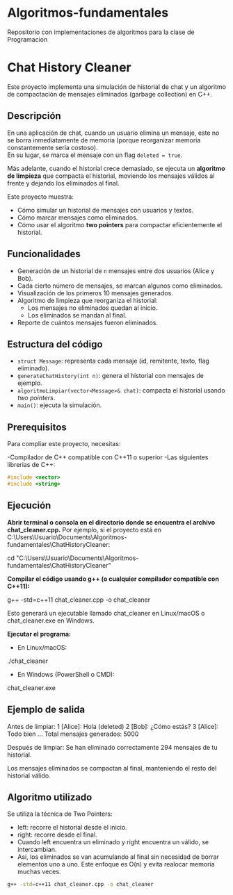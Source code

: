 # Algoritmos-fundamentales
Repositorio con implementaciones de algoritmos para la clase de Programacion

# Chat History Cleaner 

Este proyecto implementa una simulación de historial de chat y un algoritmo de compactación de mensajes eliminados (garbage collection) en C++.

## Descripción
En una aplicación de chat, cuando un usuario elimina un mensaje, este no se borra inmediatamente de memoria (porque reorganizar memoria constantemente sería costoso).  
En su lugar, se marca el mensaje con un flag `deleted = true`.  

Más adelante, cuando el historial crece demasiado, se ejecuta un **algoritmo de limpieza** que compacta el historial, moviendo los mensajes válidos al frente y dejando los eliminados al final.

Este proyecto muestra:
- Cómo simular un historial de mensajes con usuarios y textos.
- Cómo marcar mensajes como eliminados.
- Cómo usar el algoritmo **two pointers** para compactar eficientemente el historial.

## Funcionalidades
- Generación de un historial de `n` mensajes entre dos usuarios (Alice y Bob).
- Cada cierto número de mensajes, se marcan algunos como eliminados.
- Visualización de los primeros 10 mensajes generados.
- Algoritmo de limpieza que reorganiza el historial:
  - Los mensajes no eliminados quedan al inicio.
  - Los eliminados se mandan al final.
- Reporte de cuántos mensajes fueron eliminados.

## Estructura del código
- `struct Message`: representa cada mensaje (id, remitente, texto, flag eliminado).
- `generateChatHistory(int n)`: genera el historial con mensajes de ejemplo.
- `algoritmoLimpiar(vector<Message>& chat)`: compacta el historial usando *two pointers*.
- `main()`: ejecuta la simulación.

## Prerequisitos
Para compliar este proyecto, necesitas:

-Compilador de C++ compatible con C++11 o superior
-Las siguientes librerias de C++:

```cpp
#include <vector>
#include <string>
```



## Ejecución
**Abrir terminal o consola en el directorio donde se encuentra el archivo chat_cleaner.cpp.** 
Por ejemplo, si el proyecto está en C:\Users\Usuario\Documents\Algoritmos-fundamentales\ChatHistoryCleaner:

cd "C:\Users\Usuario\Documents\Algoritmos-fundamentales\ChatHistoryCleaner"

**Compilar el código usando g++ (o cualquier compilador compatible con C++11):**

g++ -std=c++11 chat_cleaner.cpp -o chat_cleaner

Esto generará un ejecutable llamado chat_cleaner en Linux/macOS o chat_cleaner.exe en Windows.

**Ejecutar el programa:**

- En Linux/macOS:

./chat_cleaner


- En Windows (PowerShell o CMD):

chat_cleaner.exe

## Ejemplo de salida
Antes de limpiar:
1 [Alice]: Hola (deleted)
2 [Bob]: ¿Cómo estás?
3 [Alice]: Todo bien
...
Total mensajes generados: 5000

Después de limpiar:
Se han eliminado correctamente 294 mensajes de tu historial.

Los mensajes eliminados se compactan al final, manteniendo el resto del historial válido.

## Algoritmo utilizado
Se utiliza la técnica de Two Pointers:
- left: recorre el historial desde el inicio.
- right: recorre desde el final.
- Cuando left encuentra un eliminado y right encuentra un válido, se intercambian.
- Así, los eliminados se van acumulando al final sin necesidad de borrar elementos uno a uno.
Este enfoque es O(n) y evita realocar memoria muchas veces.
```bash
g++ -std=c++11 chat_cleaner.cpp -o chat_cleaner
